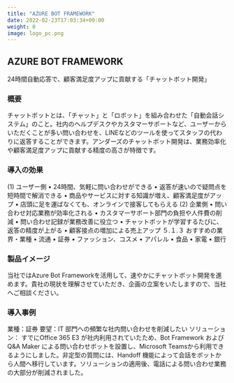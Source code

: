 ```yaml
---
title: "AZURE BOT FRAMEWORK"
date: 2022-02-23T17:03:34+09:00
weight: 0
image: logo_pc.png
---
```


## AZURE BOT FRAMEWORK
24時間自動応答で、顧客満足度アップに貢献する「チャットボット開発」

### 概要
チャットボットとは、「チャット」と「ロボット」を組み合わせた「自動会話システム」のこと。社内のヘルプデスクやカスタマーサポートなど、ユーザーからいただくことが多い問い合わせを、LINEなどのツールを使ってスタッフの代わりに返答することができます。アンダーズのチャットボット開発は、業務効率化や顧客満足度アップに貢献する精度の高さが特徴です。

### 導入の効果
(1)	ユーザー側
•	24時間、気軽に問い合わせができる
•	返答が速いので疑問点を短時間で解消できる
•	商品やサービスに対する知識が増え、顧客満足度がアップ
•	店頭に足を運ばなくても、オンラインで接客してもらえる
(2)	企業側
•	問い合わせ対応業務が効率化される
•	カスタマーサポート部門の負担や人件費の削減
•	問い合わせ記録が業務改善に役立つ
•	チャットボットが学習するたびに、返答の精度が上がる
•	顧客接点の増加による売上アップ
５.１.３	おすすめの業界・業種
•	流通
•	証券
•	ファッション、コスメ
•	アパレル
•	食品
•	家電
•	銀行

### 製品イメージ
当社ではAzure Bot Frameworkを活用して、速やかにチャットボット開発を進めます。貴社の現状を理解させていただき、企画の立案をいたしますので、当社へご相談ください。

### 導入事例
業種：証券
要望：IT 部門への頻繁な社内問い合わせを削減したい
ソリューション：
すでにOffice 365 E3 が社内利用されていたため、Bot Framework および Q&A Maker による問い合わせボットを設置し、Microsoft Teamsから利用できるようにしました。非定型の質問には、Handoff 機能によって会話をボットから人間へ移行しています。ソリューションの適用後、電話による問い合わせ業務の大部分が削減されました。